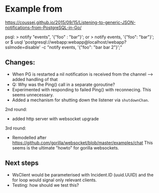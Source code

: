 # Example from
https://coussej.github.io/2015/09/15/Listening-to-generic-JSON-notifications-from-PostgreSQL-in-Go/

psql: > notify "events", '{"foo" : "bar"}';
or    > notify events, '{"foo": "bar"}';
or
$ usql 'postgresql://webapp:webapp@localhost/webapp?sslmode=disable' -c "notify events, '{\"foo\": \"bar bar 2\"}';"


## Changes:
 * When PG is restarted a nil notification is received from the channel --> added handling of that
 * Q: Why was the Ping() call in a separate goroutine?
 * Experimented with responding to failed Ping() with reconnecing. This seems unnecessary.
 * Added a mechanism for shutting down the listener via `shutdownChan`.

 2nd round:
 * added http server with websocket upgrade

 3rd round:
 * Remodelled after https://github.com/gorilla/websocket/blob/master/examples/chat
   This seems is the ultimate "howto" for gorilla websockets.


## Next steps

 * WsClient would be parameterised with Incident.ID (uuid.UUID) and the for loop would signal only relevant clients.
 * Testing: how should we test this?